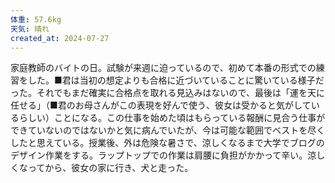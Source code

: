 ```yaml
---
体重: 57.6kg
天気: 晴れ
created_at: 2024-07-27
---
```


家庭教師のバイトの日。試験が来週に迫っているので、初めて本番の形式での練習をした。■君は当初の想定よりも合格に近づいていることに驚いている様子だった。それでもまだ確実に合格点を取れる見込みはないので、最後は「運を天に任せる」（■君のお母さんがこの表現を好んで使う、彼女は受かると気がしているらしい）ことになる。この仕事を始めた頃はもらっている報酬に見合う仕事ができていないのではないかと気に病んでいたが、今は可能な範囲でベストを尽くしたと思えている。授業後、外は危険な暑さで、涼しくなるまで大学でブログのデザイン作業をする。ラップトップでの作業は肩腰に負担がかかって辛い。涼しくなってから、彼女の家に行き、犬と走った。
